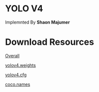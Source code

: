 # YOLO V4
Implemnted By **Shaon Majumer**

# Download Resources
[Overall](https://wiki.loliot.net/docs/lang/python/libraries/yolov4/python-yolov4-about)

[yolov4.weights](https://drive.google.com/file/d/15P4cYyZ2Sd876HKAEWSmeRdFl_j-0upi/view)

[yolov4.cfg](https://github.com/hhk7734/tensorflow-yolov4/blob/master/config/yolov4.cfg)

[coco.names](https://github.com/hhk7734/tensorflow-yolov4/blob/master/test/dataset/coco.names)